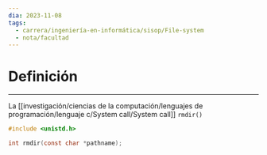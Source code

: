 ```yaml
---
dia: 2023-11-08
tags:
  - carrera/ingeniería-en-informática/sisop/File-system
  - nota/facultad
---
```

# Definición
---
La [[investigación/ciencias de la computación/lenguajes de programación/lenguaje c/System call/System call]] `rmdir()`
```c
#include <unistd.h>

int rmdir(const char *pathname);
```
